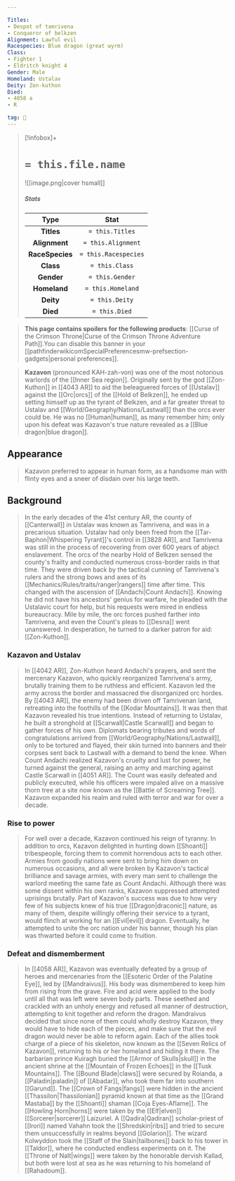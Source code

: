 ```yaml
---

Titles:
- Despot of tamrivena
- Conqueror of belkzen
Alignment: Lawful evil
Racespecies: Blue dragon (great wyrm)
Class:
- Fighter 1
- Eldritch knight 4
Gender: Male
Homeland: Ustalav
Deity: Zon-kuthon
Died:
- 4058 a
- R

tag: 👤️
---
```


> [!infobox]+
> #  `= this.file.name`
> ![[image.png|cover hsmall]]
> ##### Stats
> Type | Stat |
> :---: |:---:|
> **Titles** | `= this.Titles` |
> **Alignment** | `= this.Alignment` |
> **RaceSpecies** | `= this.Racespecies` |
> **Class** | `= this.Class` |
> **Gender** | `= this.Gender` |
> **Homeland** | `= this.Homeland` |
> **Deity** | `= this.Deity` |
> **Died** | `= this.Died` |



> **This page contains spoilers for the following products**: [[Curse of the Crimson Throne|Curse of the Crimson Throne Adventure Path]].You can disable this banner in your [[pathfinderwikicomSpecialPreferencesmw-prefsection-gadgets|personal preferences]].


> **Kazavon** (pronounced KAH-zah-von) was one of the most notorious warlords of the [[Inner Sea region]]. Originally sent by the god [[Zon-Kuthon]] in [[4043 AR]] to aid the beleaguered forces of [[Ustalav]] against the [[Orc|orcs]] of the [[Hold of Belkzen]], he ended up setting himself up as the tyrant of Belkzen, and a far greater threat to Ustalav and [[World/Geography/Nations/Lastwall]] than the orcs ever could be. He was no [[Human|human]], as many remember him; only upon his defeat was Kazavon's true nature revealed as a [[Blue dragon|blue dragon]].



## Appearance

> Kazavon preferred to appear in human form, as a handsome man with flinty eyes and a sneer of disdain over his large teeth.


## Background

> In the early decades of the 41st century AR, the county of [[Canterwall]] in Ustalav was known as Tamrivena, and was in a precarious situation. Ustalav had only been freed from the [[Tar-Baphon|Whispering Tyrant]]'s control in [[3828 AR]], and Tamrivena was still in the process of recovering from over 600 years of abject enslavement. The orcs of the nearby Hold of Belkzen sensed the county's frailty and conducted numerous cross-border raids in that time. They were driven back by the tactical cunning of Tamrivena's rulers and the strong bows and axes of its [[Mechanics/Rules/traits/ranger|rangers]] time after time.
> This changed with the ascension of [[Andachi|Count Andachi]]. Knowing he did not have his ancestors' genius for warfare, he pleaded with the Ustalavic court for help, but his requests were mired in endless bureaucracy. Mile by mile, the orc forces pushed farther into Tamrivena, and even the Count's pleas to [[Desna]] went unanswered. In desperation, he turned to a darker patron for aid: [[Zon-Kuthon]].


### Kazavon and Ustalav

> In [[4042 AR]], Zon-Kuthon heard Andachi's prayers, and sent the mercenary Kazavon, who quickly reorganized Tamrivena's army, brutally training them to be ruthless and efficient. Kazavon led the army across the border and massacred the disorganized orc hordes. By [[4043 AR]], the enemy had been driven off Tamrivenan land, retreating into the foothills of the [[Kodar Mountains]]. It was then that Kazavon revealed his true intentions. Instead of returning to Ustalav, he built a stronghold at [[Scarwall|Castle Scarwall]] and began to gather forces of his own. Diplomats bearing tributes and words of congratulations arrived from [[World/Geography/Nations/Lastwall]], only to be tortured and flayed, their skin turned into banners and their corpses sent back to Lastwall with a demand to bend the knee. When Count Andachi realized Kazavon's cruelty and lust for power, he turned against the general, raising an army and marching against Castle Scarwall in [[4051 AR]]. The Count was easily defeated and publicly executed, while his officers were impaled alive on a massive thorn tree at a site now known as the [[Battle of Screaming Tree]]. Kazavon expanded his realm and ruled with terror and war for over a decade.


### Rise to power

> For well over a decade, Kazavon continued his reign of tyranny. In addition to orcs, Kazavon delighted in hunting down [[Shoanti]] tribespeople, forcing them to commit horrendous acts to each other. Armies from goodly nations were sent to bring him down on numerous occasions, and all were broken by Kazavon's tactical brilliance and savage armies, with every man sent to challenge the warlord meeting the same fate as Count Andachi. Although there was some dissent within his own ranks, Kazavon suppressed attempted uprisings brutally. Part of Kazavon's success was due to how very few of his subjects knew of his true [[Dragon|draconic]] nature, as many of them, despite willingly offering their service to a tyrant, would flinch at working for an [[Evil|evil]] dragon. Eventually, he attempted to unite the orc nation under his banner, though his plan was thwarted before it could come to fruition.


### Defeat and dismemberment

> In [[4058 AR]], Kazavon was eventually defeated by a group of heroes and mercenaries from the [[Esoteric Order of the Palatine Eye]], led by [[Mandraivus]]. His body was dismembered to keep him from rising from the grave. Fire and acid were applied to the body until all that was left were seven body parts. These seethed and crackled with an unholy energy and refused all manner of destruction, attempting to knit together and reform the dragon. Mandraivus decided that since none of them could wholly destroy Kazavon, they would have to hide each of the pieces, and make sure that the evil dragon would never be able to reform again.
> Each of the allies took charge of a piece of his skeleton, now known as the [[Seven Relics of Kazavon]], returning to his or her homeland and hiding it there. The barbarian prince Kuiragh buried the [[Armor of Skulls|skull]] in the ancient shrine at the [[Mountain of Frozen Echoes]] in the [[Tusk Mountains]]. The [[Bound Blade|claws]] were secured by Roianda, a [[Paladin|paladin]] of [[Abadar]], who took them far into southern [[Garund]]. The [[Crown of Fangs|fangs]] were hidden in the ancient [[Thassilon|Thassilonian]] pyramid known at that time as the [[Grand Mastaba]] by the [[Shoanti]] shaman [[Coja Eyes-Aflame]]. The [[Howling Horn|horns]] were taken by the [[Elf|elven]] [[Sorcerer|sorcerer]] Laizuriel. A [[Qadira|Qadiran]] scholar-priest of [[Irori]] named Vahahn took the [[Shredskin|ribs]] and tried to secure them unsuccessfully in realms beyond [[Golarion]]. The wizard Kolwyddon took the [[Staff of the Slain|tailbones]] back to his tower in [[Taldor]], where he conducted endless experiments on it. The [[Throne of Nalt|wings]] were taken by the honorable dervish Kallad, but both were lost at sea as he was returning to his homeland of [[Rahadoum]].







